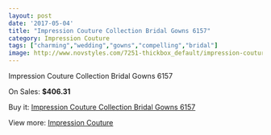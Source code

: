 ```yaml
---
layout: post
date: '2017-05-04'
title: "Impression Couture Collection Bridal Gowns 6157"
category: Impression Couture
tags: ["charming","wedding","gowns","compelling","bridal"]
image: http://www.novstyles.com/7251-thickbox_default/impression-couture-collection-bridal-gowns-6157.jpg
---
```

Impression Couture Collection Bridal Gowns 6157

On Sales: **$406.31**
<a href="https://www.novstyles.com/en/impression-couture/4935-impression-couture-collection-bridal-gowns-6157.html"><amp-img layout="responsive" width="600" height="600" src="//www.novstyles.com/7251-thickbox_default/impression-couture-collection-bridal-gowns-6157.jpg" alt="Impression Couture Collection Bridal Gowns 6157 0" /></a>

Buy it: [Impression Couture Collection Bridal Gowns 6157](https://www.novstyles.com/en/impression-couture/4935-impression-couture-collection-bridal-gowns-6157.html "Impression Couture Collection Bridal Gowns 6157")

View more: [Impression Couture](https://www.novstyles.com/en/31-impression-couture "Impression Couture")